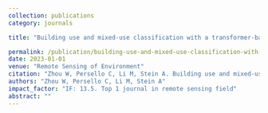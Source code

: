 ```yaml
---
collection: publications
category: journals

title: "Building use and mixed-use classification with a transformer-based network fusing satellite images and geospatial textual information"

permalink: /publication/building-use-and-mixed-use-classification-with-a-transformer-based-network-fusing-satellite-images-and-geospatial-textual-information
date: 2023-01-01
venue: "Remote Sensing of Environment"
citation: "Zhou W, Persello C, Li M, Stein A. Building use and mixed-use classification with a transformer-based network fusing satellite images and geospatial textual information. Remote Sensing of Environment, 2023, 297: 113767."
authors: "Zhou W, Persello C, Li M, Stein A"
impact_factor: "IF: 13.5. Top 1 journal in remote sensing field"
abstract: ""
---
```

